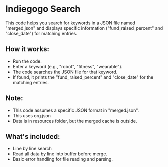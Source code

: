 # Indiegogo Search

This code helps you search for keywords in a JSON file named "merged.json" and displays specific information ("fund_raised_percent" and "close_date") for matching entries.

## How it works:

- Run the code.
- Enter a keyword (e.g., "robot", "fitness", "wearable").
- The code searches the JSON file for that keyword.
- If found, it prints the "fund_raised_percent" and "close_date" for the matching entries.

## Note:
- This code assumes a specific JSON format in "merged.json".
- This uses org.json
- Data is in resources folder, but the merged cache is outside.

## What's included:
- Line by line search
- Read all data by line into buffer before merge.
- Basic error handling for file reading and parsing.